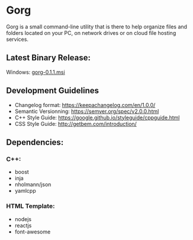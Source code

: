 # Gorg

Gorg is a small command-line utility that is there to help organize
files and folders located on your PC, on network drives or on cloud
file hosting services.

## Latest Binary Release:
Windows: [gorg-0.1.1.msi](https://github.com/jdebelle/gorg/releases/download/v0.1.1/gorg-0.1.1.msi)


## Development Guidelines

 - Changelog format: https://keepachangelog.com/en/1.0.0/
 - Semantic Versionning: https://semver.org/spec/v2.0.0.html
 - C++ Style Guide: https://google.github.io/styleguide/cppguide.html
 - CSS Style Guide: http://getbem.com/introduction/


## Dependencies:
### C++:
 - boost
 - inja
 - nholmann/json
 - yamlcpp

### HTML Template:
 - nodejs
 - reactjs
 - font-awesome

